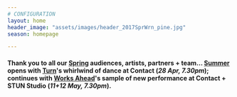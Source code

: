 ```yaml
---
# CONFIGURATION
layout: home
header_image: "assets/images/header_2017SprWrn_pine.jpg"
season: homepage

---
```

#### Thank you to all our [Spring](/archive/2017-spring) audiences, artists, partners + team… [Summer](/current/2017-springsummer) opens with [Turn](/current/2017-turn)'s whirlwind of dance at Contact (*28 Apr, 7.30pm*); continues with [Works Ahead](/current/2017-worksahead)'s sample of new performance at Contact + STUN Studio (*11+12 May, 7.30pm*).
